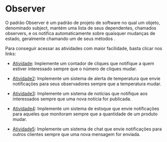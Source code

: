 # Observer

O padrão Observer é um padrão de projeto de software no qual um objeto, denominado subject, mantém uma lista de seus dependentes, chamados observers, e os notifica automaticamente sobre quaisquer mudanças de estado, geralmente chamando um de seus métodos  .

Para conseguir acessar as atividades com maior facilidade, basta clicar nos links:

- [Atividade](https://github.com/MCossetti/padroes-de-projeto-de-software/tree/main/Observer/Atividade): Implemente um contador de cliques que notifique a quem estiver interessado sempre que o número de cliques mudar.
  
- [Atividade2](https://github.com/MCossetti/padroes-de-projeto-de-software/tree/main/Observer/Atividade2): Implemente um sistema de alerta de temperatura que envie notificações para seus observadores sempre que a temperatura mudar.
  
- [Atividade3](https://github.com/MCossetti/padroes-de-projeto-de-software/tree/main/Observer/Atividade3): Implemente um sistema de notícias que notifique aos interessados sempre que uma nova notícia for publicada.
  
- [Atividade4](https://github.com/MCossetti/padroes-de-projeto-de-software/tree/main/Observer/Atividade4): Implemente um sistema de estoque que envie notificações para aqueles que monitoram sempre que a quantidade de um produto mudar.
  
- [Atividade5](https://github.com/MCossetti/padroes-de-projeto-de-software/tree/main/Observer/Atividade5): Implemente um sistema de chat que envie notificações para outros clientes sempre que uma nova mensagem for enviada.

